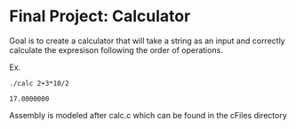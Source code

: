 # Final Project: Calculator

Goal is to create a calculator that will take a string as an input and correctly calculate the expresison following the order of operations. 

Ex.
    
    ./calc 2+3*10/2
    
    17.0000000

Assembly is modeled after calc.c which can be found in the cFiles directory 
